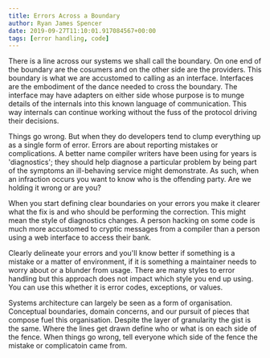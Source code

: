 ```yaml
---
title: Errors Across a Boundary
author: Ryan James Spencer
date: 2019-09-27T11:10:01.917084567+00:00
tags: [error handling, code]
---
```


There is a line across our systems we shall call the boundary. On one end of the
boundary are the cosumers and on the other side are the providers. This boundary
is what we are accustomed to calling as an interface. Interfaces are the
embodiment of the dance needed to cross the boundary. The interface may have
adapters on either side whose purpose is to munge details of the internals into
this known language of communication. This way internals can continue working
without the fuss of the protocol driving their decisions.

Things go wrong. But when they do developers tend to clump everything up as a
single form of error. Errors are about reporting mistakes or complications. A
better name compiler writers have been using for years is 'diagnostics'; they
should help diagnose a particular problem by being part of the symptoms an
ill-behaving service might demonstrate. As such, when an infraction occurs you
want to know who is the offending party.  Are we holding it wrong or are you?

When you start defining clear boundaries on your errors you make it clearer what
the fix is and who should be performing the correction. This might mean the
style of diagnostics changes. A person hacking on some code is much more
accustomed to cryptic messages from a compiler than a person using a web
interface to access their bank.

Clearly delineate your errors and you'll know better if something is a mistake
or a matter of environment, if it is something a maintainer needs to worry about
or a blunder from usage. There are many styles to error handling but this
approach does not impact which style you end up using. You can use this whether
it is error codes, exceptions, or values.

Systems architecture can largely be seen as a form of organisation. Conceptual
boundaries, domain concerns, and our pursuit of pieces that compose fuel this
organisation. Despite the layer of granularity the gist is the same. Where the
lines get drawn define who or what is on each side of the fence. When things go
wrong, tell everyone which side of the fence the mistake or complicatoin came
from.
